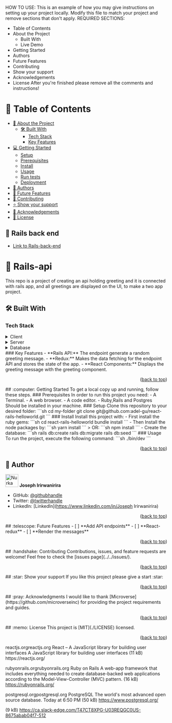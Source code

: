 
HOW TO USE:
This is an example of how you may give instructions on setting up your project locally.
Modify this file to match your project and remove sections that don't apply.
REQUIRED SECTIONS:
- Table of Contents
- About the Project
  - Built With
  - Live Demo
- Getting Started
- Authors
- Future Features
- Contributing
- Show your support
- Acknowledgements
- License
After you're finished please remove all the comments and instructions!

<!-- TABLE OF CONTENTS -->
# :green_book: Table of Contents
- [:book: About the Project](#about-project)
  - [:hammer_and_wrench: Built With](#built-with)
    - [Tech Stack](#tech-stack)
    - [Key Features](#key-features)
- [:computer: Getting Started](#getting-started)
  - [Setup](#setup)
  - [Prerequisites](#prerequisites)
  - [Install](#install)
  - [Usage](#usage)
  - [Run tests](#run-tests)
  - [Deployment](#triangular_flag_on_post-deployment)
- [:busts_in_silhouette: Authors](#authors)
- [:telescope: Future Features](#future-features)
- [:handshake: Contributing](#contributing)
- [:star:️ Show your support](#support)
- [:pray: Acknowledgements](#acknowledgements)
- [:memo: License](#license)
<!-- PROJECT DESCRIPTION -->

## 🚀 Rails back end <a name="Rails back-end"></a>

- [Link to Rails-back-end](https://github.com/Irirwanirira/rails-backend)

# :book: Rails-api  <a name="about-project"></a>
This repo is a project of creating an api holding greeting and it is connected with rails app, and all greetings are displayed on the UI, to make a two app project. 
## :hammer_and_wrench: Built With <a name="built-with"></a>
### Tech Stack <a name="tech-stack"></a>
<details>
  <summary>Client</summary>
  <ul>
    <li><a href="https://reactjs.org/">React.js</a></li>
  </ul>
</details>
<details>
  <summary>Server</summary>
  <ul>
    <li><a href="https://rubyonrails.org/">Rails</a></li>
  </ul>
</details>
<details>
<summary>Database</summary>
  <ul>
    <li><a href="https://www.postgresql.org/">PostgreSQL</a></li>
  </ul>
</details>
<!-- Features -->
### Key Features <a name="key-features"></a>
- **Rails API:** The endpoint generate a random greeting message.
- **Redux:** Makes the data fetching for the endpoint API and stores the state of the app.
- **React Components:** Displays the greeting message with the greeting component.
<p align="right">(<a href="#readme-top">back to top</a>)</p>
<!-- GETTING STARTED -->
## :computer: Getting Started <a name="getting-started"></a>
To get a local copy up and running, follow these steps.
### Prerequisites
In order to run this project you need:
- A Terminal.
- A web browser.
- A code editor.
- Ruby,Rails and Postgres Should be installed in your machine.
### Setup
Clone this repository to your desired folder:
```sh
  cd my-folder
  git clone git@github.com:adel-gu/react-rails-helloworld.git
```
### Install
Install this project with:
- First install the ruby gems:
```sh
  cd react-rails-helloworld
  bundle install
```
- Then Install the node packages by:
```sh
  yarn install
```
> OR:
```sh
  npm install
```
- Create the database:
```sh
  rails db:create
  rails db:migrate
  rails db:seed
```
### Usage
To run the project, execute the following command:
```sh
  ./bin/dev
```
<p align="right">(<a href="#readme-top">back to top</a>)</p>
<!-- AUTHORS -->

## :busts_in_silhouette: Author <a name="authors"></a>
<img src="https://ca.slack-edge.com/T47CT8XPG-U03REQGC0US-8675abab04f7-512" alt="Nurka" width="40" height="40" /> **Joseph Irirwanirira**
- GitHub: [@githubhandle](https://github.com/Irirwanirira)
- Twitter: [@twitterhandle](https://twitter.com/iri_joseph)
- LinkedIn: [LinkedIn](https://www.linkedin.com/in/Joseph Irirwanirira)

<p align="right">(<a href="#readme-top">back to top</a>)</p>
<!-- FUTURE FEATURES -->
## :telescope: Future Features <a name="future-features"></a>
- [ ] **Add API endpoints**
- [ ] **React-redux**
- [ ] **Render the messages**
<p align="right">(<a href="#readme-top">back to top</a>)</p>
<!-- CONTRIBUTING -->
## :handshake: Contributing <a name="contributing"></a>
Contributions, issues, and feature requests are welcome!
Feel free to check the [issues page](../../issues/).
<p align="right">(<a href="#readme-top">back to top</a>)</p>
<!-- SUPPORT -->
## :star:️ Show your support <a name="support"></a>
If you like this project please give a start :star:️
<p align="right">(<a href="#readme-top">back to top</a>)</p>
<!-- ACKNOWLEDGEMENTS -->
## :pray: Acknowledgments <a name="acknowledgements"></a>
I would like to thank [Microverse](https://github.com/microverseinc) for providing the project requirements and guides.
<p align="right">(<a href="#readme-top">back to top</a>)</p>
<!-- LICENSE -->
## :memo: License <a name="license"></a>
This project is [MIT](./LICENSE) licensed.
<p align="right">(<a href="#readme-top">back to top</a>)</p>
reactjs.orgreactjs.org
React – A JavaScript library for building user interfaces
A JavaScript library for building user interfaces (11 kB)
https://reactjs.org/

rubyonrails.orgrubyonrails.org
Ruby on Rails
A web-app framework that includes everything needed to create database-backed web applications according to the Model-View-Controller (MVC) pattern. (16 kB)
https://rubyonrails.org/

postgresql.orgpostgresql.org
PostgreSQL
The world's most advanced open source database.
Today at 6:50 PM (50 kB)
https://www.postgresql.org/

(9 kB)
https://ca.slack-edge.com/T47CT8XPG-U03REQGC0US-8675abab04f7-512
